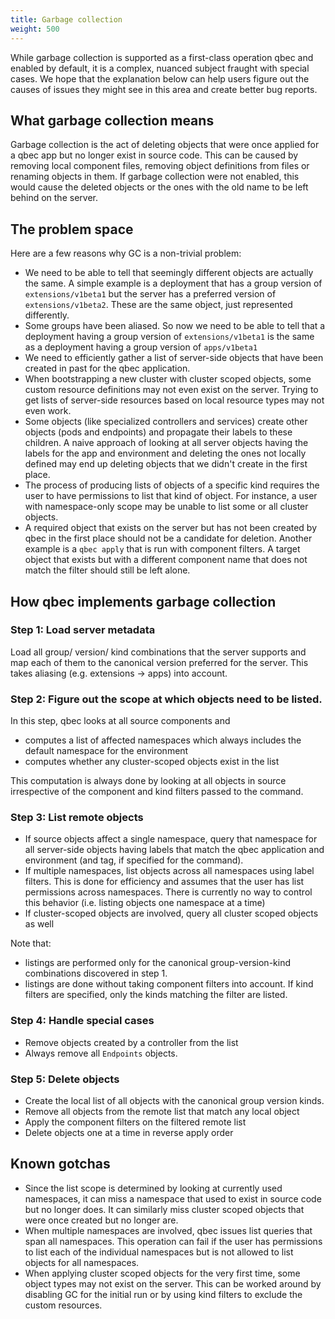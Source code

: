 ```yaml
---
title: Garbage collection
weight: 500
---
```


While garbage collection is supported as a first-class operation qbec and enabled by default, it is a
complex, nuanced subject fraught with special cases. We hope that the explanation below can help users 
figure out the causes of issues they might see in this area and create better bug reports.

## What garbage collection means

Garbage collection is the act of deleting objects that were once applied for a qbec app but no longer
exist in source code. This can be caused by removing local component files, removing object definitions
from files or renaming objects in them.
If garbage collection were not enabled, this would cause the deleted objects or the ones with the
old name to be left behind on the server. 

## The problem space

Here are a few reasons why GC is a non-trivial problem:

* We need to be able to tell that seemingly different objects are actually the same. A simple example is
  a deployment that has a group version of `extensions/v1beta1` but the server has a preferred version
  of `extensions/v1beta2`. These are the same object, just represented differently.
* Some groups have been aliased. So now we need to be able to tell that a deployment having a 
  group version of `extensions/v1beta1` is the same as a deployment having a group version of `apps/v1beta1`
* We need to efficiently gather a list of server-side objects that have been created in past for the qbec
  application.
* When bootstrapping a new cluster with cluster scoped objects, some custom resource definitions may not
  even exist on the server. Trying to get lists of server-side resources based on local resource types
  may not even work.
* Some objects (like specialized controllers and services) create other objects (pods and endpoints) and 
  propagate their labels to these children. A naive approach of looking at all server objects having the
  labels for the app and environment and deleting the ones not locally defined may end up 
  deleting objects that we didn't create in the first place.
* The process of producing lists of objects of a specific kind requires the user to have permissions to 
  list that kind of object. For instance, a user with namespace-only scope may be unable to list some
  or all cluster objects.
* A required object that exists on the server but has not been created by qbec in the first place
  should not be a candidate for deletion. Another example is a `qbec apply` that is run with component
  filters. A target object that exists but with a different component name that does not match the filter
  should still be left alone.

## How qbec implements garbage collection

### Step 1: Load server metadata

Load all group/ version/ kind combinations that the server supports and map each of them to the
canonical version preferred for the server. This takes aliasing (e.g. extensions -> apps) into account.

### Step 2: Figure out the scope at which objects need to be listed.

In this step, qbec looks at all source components and

  * computes a list of affected namespaces which always includes the default namespace for the environment
  * computes whether any cluster-scoped objects exist in the list
 
This computation is always done by looking at all objects in source irrespective of the component and
kind filters passed to the command.

### Step 3: List remote objects
  * If source objects affect a single namespace, query that namespace for all server-side objects having
    labels that match the qbec application and environment (and tag, if specified for the command).
  * If multiple namespaces, list objects across all namespaces using label filters. This is done for
    efficiency and assumes that the user has list permissions across namespaces. There is currently
    no way to control this behavior (i.e. listing objects one namespace at a time)
  * If cluster-scoped objects are involved, query all cluster scoped objects as well
 
Note that:

  * listings are performed only for the canonical group-version-kind combinations discovered in step 1.
  * listings are done without taking component filters into account. If kind filters are specified,
     only the kinds matching the filter are listed.

### Step 4: Handle special cases

* Remove objects created by a controller from the list
* Always remove all `Endpoints` objects.  

### Step 5: Delete objects

* Create the local list of all objects with the canonical group version kinds.
* Remove all objects from the remote list that match any local object
* Apply the component filters on the filtered remote list
* Delete objects one at a time in reverse apply order

## Known gotchas

* Since the list scope is determined by looking at currently used namespaces, it can miss a namespace
  that used to exist in source code but no longer does. It can similarly miss cluster scoped objects
  that were once created but no longer are.
* When multiple namespaces are involved, qbec issues list queries that span all namespaces. This 
  operation can fail if the user has permissions to list each of the individual namespaces but is 
  not allowed to list objects for all namespaces.
* When applying cluster scoped objects for the very first time, some object types may not exist on the server.
  This can be worked around by disabling GC for the initial run or by using kind filters to exclude
  the custom resources.
